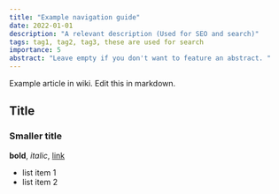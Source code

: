 ```yaml
---
title: "Example navigation guide"
date: 2022-01-01
description: "A relevant description (Used for SEO and search)"
tags: tag1, tag2, tag3, these are used for search
importance: 5
abstract: "Leave empty if you don't want to feature an abstract. "
---
```


Example article in wiki. Edit this in markdown.

## Title
### Smaller title


**bold**, *italic*, [link](/somewhere)

- list item 1
- list item 2

